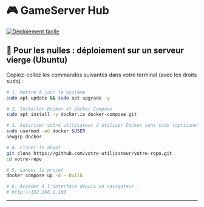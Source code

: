 # 🎮 GameServer Hub
[![Déploiement facile](https://img.shields.io/badge/Déploiement-1%20clic-4caf50?logo=docker&logoColor=white)](#pour-les-nulles--déploiement-sur-un-serveur-vierge-ubuntu)

## 🚀 Pour les nulles : déploiement sur un serveur vierge (Ubuntu)

Copiez-collez les commandes suivantes dans votre terminal (avec les droits sudo) :

```bash
# 1. Mettre à jour le système
sudo apt update && sudo apt upgrade -y

# 2. Installer Docker et Docker Compose
sudo apt install -y docker.io docker-compose git

# 3. Autoriser votre utilisateur à utiliser Docker sans sudo (optionnel)
sudo usermod -aG docker $USER
newgrp docker

# 4. Cloner le dépôt
git clone https://github.com/votre-utilisateur/votre-repo.git
cd votre-repo

# 5. Lancer le projet
docker compose up -d --build

# 6. Accéder à l'interface depuis un navigateur :
# http://192.168.1.100
```

---
